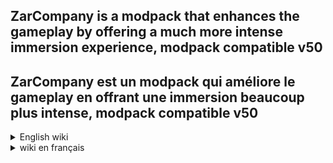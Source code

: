 ## ZarCompany is a modpack that enhances the gameplay by offering a much more intense immersion experience, modpack compatible v50
## ZarCompany est un modpack qui améliore le gameplay en offrant une immersion beaucoup plus intense, modpack compatible v50

<details>
<summary>English wiki</summary>

## Before you start, please follow these steps. It will take 5 minutes.

### Installation

Install r2modman with this link: [r2modman](https://thunderstore.io/package/ebkr/r2modman/)

Then, on the site, click on 'Install with Mod Manager' or, in r2modman, click on 'Download'.

---

### The modpack includes 5 additional custom slots, which are explained in the photo below.

![ReservedSlot](https://cdn.discordapp.com/attachments/1240384583472775340/1245085843916455946/reservedslot.png?ex=6657780d&is=6656268d&hm=46b5706014e4332d4a1c6b73a4ac8582ce2012372089109554ea3e423c08d7d4&)

You can modify the slot configurations as you wish in the "ModAuthor.ReservedObjectName.cfg" files.

---

### Other configs

If you wish to configure other modpack options, here are the main useful configurations:

- "me.loaforc.facilitymeltdown.cfg" if you find the Facility Meltdown mechanics too difficult or too easy.
- "FlipMods.HotbarPlus.cfg" if you want more or fewer inventory slots

### reporting bugs

If you encounter bugs, you can report them on the GitHub (link at the top left of the header). This will allow me to fix them.

</details>

<details>
<summary>wiki en français</summary>

## Avant de commencer, veuillez suivre ces étapes. Cela prendra 5 minutes.

### Installation

Installez r2modman avec ce lien: [r2modman](https://thunderstore.io/package/ebkr/r2modman/)

Puis, sur le site, cliquez sur 'Install with Mod Manager' ou, dans r2modman, cliquez sur 'Download'.

---

### Le modpack comprend 5 slots supplémentaires personnalisés, qui sont expliqués sur la photo ci-dessous.

![ReservedSlot](https://cdn.discordapp.com/attachments/1240384583472775340/1245085843916455946/reservedslot.png?ex=6657780d&is=6656268d&hm=46b5706014e4332d4a1c6b73a4ac8582ce2012372089109554ea3e423c08d7d4&)

Vous pouvez modifier les configurations des slots comme vous le souhaitez dans les fichiers "AuteurDuMod.ReservedNomDeLObjet.cfg".

---

### Autres configs

Si vous souhaitez configurer d'autres options du modpack, voici les principales configurations utiles :

- "me.loaforc.facilitymeltdown.cfg" si vous trouvez la mécanique de Facility Meltdown trop difficile ou trop facile
- "FlipMods.HotbarPlus.cfg" si vous voulez plus ou moins de slots d'inventaire

---

### signaler des bugs

Si vous rencontrez des bugs, vous pouvez les signaler sur le GitHub (lien en haut à gauche de l'entête), ou sur le Discord (lien ci-dessous). Cela me permettrait de les corriger.

### Rejoignez le serveur discord!
[![Discord](https://cdn.discordapp.com/attachments/1240384583472775340/1240390481376973022/Discord_Logo_256.png?ex=6652e968&is=665197e8&hm=094ee3ac45ed259f1ce81e8ce82e4d112cc0be97a323cc66d4d88858720c71f9&)](https://discord.gg/cfDT9kYpWt)

</details>